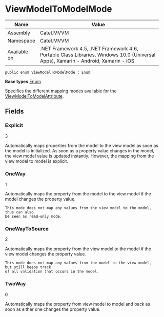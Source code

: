 

# ViewModelToModelMode

Name|Value
---|---
Assembly|Catel.MVVM
Namespace|Catel.MVVM
Available on|.NET Framework 4.5, .NET Framework 4.6, Portable Class Libraries, Windows 10.0 (Universal Apps), Xamarin - Android, Xamarin - iOS

```
public enum ViewModelToModelMode : Enum
```

**Base types**
[Enum]()


Specifies the different mapping modes available for the [ViewModelToModelAttribute](#).



## Fields

### Explicit
3

Automatically maps properties from the model to the view model as soon as the model is initialized. As 
    soon as a property value changes in the model, the view model value is updated instantly. However,
    the mapping from the view model to model is explicit.



### OneWay
1

Automatically maps the property from the model to the view model if the model
    changes the property value.
    


    This mode does not map any values from the view model to the model, thus can also
    be seen as read-only mode.



### OneWayToSource
2

Automatically maps the property from the view model to the model if the view model
    changes the property value.
    


    This mode does not map any values from the model to the view model, but still keeps track
    of all validation that occurs in the model.



### TwoWay
0

Automatically maps the property from view model to model and back as soon
    as either one changes the property value.




